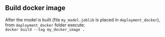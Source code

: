 ## Build docker image

After the model is built (file `my_model.joblib` is placed in `deployment_docker`), from `deployment_docker` folder execute:  
`docker build --tag my_docker_image .`